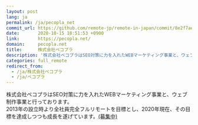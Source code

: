 ```yaml
---
layout: post
lang: ja
permalink: /ja/pecopla_net
commit_url: https://github.com/remote-jp/remote-in-japan/commit/8e2f7ae99feea09bc2bb92c4b583686b8795014b
date:       2020-10-15 18:51:53 +0900
link:       https://pecopla.net/
domain:     pecopla.net
title:      株式会社ペコプラ
description: '株式会社ペコプラはSEO対策に力を入れたWEBマーケティング事業と、ウェブ制作事業と行っております。 2013年の設立時より全社員完全フルリモートを目標とし、2020年現在、その目標を達成しつつも成長を遂げています。(募集中)'
categories: full_remote
redirect_from:
  - /ja/株式会社ペコプラ
  - /ja/ペコプラ
---
```


<p>株式会社ペコプラはSEO対策に力を入れたWEBマーケティング事業と、ウェブ制作事業と行っております。<br />2013年の設立時より全社員完全フルリモートを目標とし、2020年現在、その目標を達成しつつも成長を遂げています。<a href="https://pecopla.net/recruit">(募集中)</a></p>
